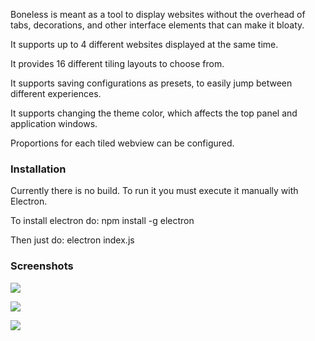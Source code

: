 Boneless is meant as a tool to display websites without the overhead of tabs, decorations, and other interface elements that can make it bloaty.

It supports up to 4 different websites displayed at the same time.

It provides 16 different tiling layouts to choose from.

It supports saving configurations as presets, to easily jump between different experiences.

It supports changing the theme color, which affects the top panel and application windows.

Proportions for each tiled webview can be configured.

### Installation

Currently there is no build. To run it you must execute it manually with Electron.

To install electron do: npm install -g electron

Then just do: electron index.js

### Screenshots

![](https://i.imgur.com/AsiATvR.jpg)

![](https://i.imgur.com/pvQoeYW.png)

![](https://i.imgur.com/YaSnRki.png)